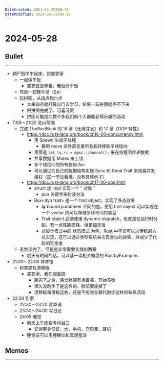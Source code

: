 ```yaml
---
DateCreated: 2024-05-29T00:15
DateModified: 2024-05-29T00:18
---
```

# 2024-05-28

## Bullet
---
- 躺尸到中午起床，到霏霏家
	- 一起做午饭
		- 霏霏做营养餐，我就炒个饭
	- 然后一起睡午觉（Se）
	- 玩拼图，从四点到六点
		- 本来四点就打算出门去学习，结果一玩拼图就停不下来
		- 把拼图完成了，可喜可贺
		- 拼图可能是为数不多我们两个人都能获得乐趣的活动
- 7:00～21:20 览山茶咖
	- 完成 TheRustBook 的 16 章《无痛并发》和 17 章《OOP 特性》
		- https://doc.rust-lang.org/book/ch16-00-concurrency.html
			- 用 Spawn 生成子线程
				- 要用 move 把外部变量所有权转移到子线程内
			- 用管道 `let tx,rc = mpsc::channel();` 来在线程间传递数据
			- 共享数据用 Mutex 来上锁
			- 多个线程间的所有权用 Arc
			- 可以通过为自己的数据结构实现 Sync 和 Send Trait 来拓展并发编程（这一节没看懂，没有具体例子）
		- https://doc.rust-lang.org/book/ch17-00-oop.html
			- struct 加 impl 实现一个 " 对象 "
				- pub 关键字来封装方法
			- Box\<dyn trait\> 是一个 trait object，实现了多态效果
				- 与 bound parameter 不同的是，使用 trait object 可以实现在一个 vector 内可以存储多种不同的类型
				- Trait object 必须使用 dynamic dispatch，也就是在运行时分配，有一点性能损耗，但更加灵活
				- 以设计模式中的 状态模式 为例，Rust 中不仅可以以传统的方式实现，还可以通过类型系统来实现类似的效果，并减少了代码的冗余度
	- 虽然读完了，但是是非常需要实践的两章
		- 明天有时间的话，可以读一读相关概念的 RustbyExamples
- 21:30～22:00 体育馆
	- 和霏霏玩漂移版
		- 霏霏滑，我在跟着跑
			- 跑完了之后，感觉肺部有点着凉，开始咳嗽
			- 很久没跑步了是这样的，肺部要废掉了
			- 漂移板和滑板这些，还是不能完全替代跑步这样的有氧活动
- 22:30 到家
	- 22:30～23:20 背单词
	- 23:30～24:00 写日记
	- 24:05 睡觉
		- 明天上午还要考科目三
			- 记得带身份证，水，手机，充电宝，耳机
		- 睡觉前可以用睡眠仪和冥想星球

## Memos
---
